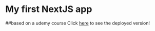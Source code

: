 # My first NextJS app
##based on a udemy course
Click [here](https://nextjs-summary.vercel.app/) to see the deployed version!

